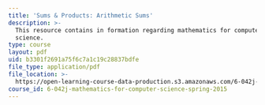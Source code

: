 ```yaml
---
title: 'Sums & Products: Arithmetic Sums'
description: >-
  This resource contains in formation regarding mathematics for computer
  science.
type: course
layout: pdf
uid: b3301f2691a75f6c7a1c19c28837bdfe
file_type: application/pdf
file_location: >-
  https://open-learning-course-data-production.s3.amazonaws.com/6-042j-mathematics-for-computer-science-spring-2015/b3301f2691a75f6c7a1c19c28837bdfe_MIT6_042JS16_Arithmetic.pdf
course_id: 6-042j-mathematics-for-computer-science-spring-2015
---
```

